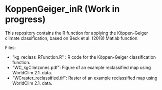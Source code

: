 # KoppenGeiger_inR (Work in progress)
This repository contains the R function for applying the Köppen-Geiger climate classification, based on Beck et al. (2018) Matlab function.

Files:
- "kg_reclass_RFunction.R" : R code for the Köppen-Geiger classification function.
- "WC_kgClimzones.pdf": Figure of an example reclassified map using WorldClim 2.1. data.
- "WCraster_reclassified.tif": Raster of an example reclassified map using WorldClim 2.1. data.
